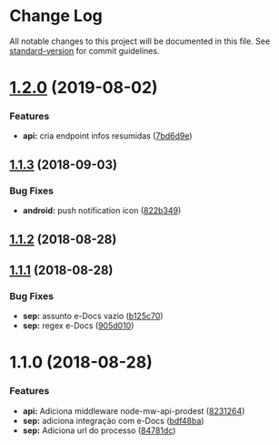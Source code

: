 # Change Log

All notable changes to this project will be documented in this file. See [standard-version](https://github.com/conventional-changelog/standard-version) for commit guidelines.

<a name="1.2.0"></a>
# [1.2.0](https://github.com/prodest/api-sep/compare/v1.1.3...v1.2.0) (2019-08-02)


### Features

* **api:** cria endpoint infos resumidas ([7bd6d9e](https://github.com/prodest/api-sep/commit/7bd6d9e))



<a name="1.1.3"></a>
## [1.1.3](https://github.com/prodest/api-sep/compare/v1.1.2...v1.1.3) (2018-09-03)


### Bug Fixes

* **android:** push notification icon ([822b349](https://github.com/prodest/api-sep/commit/822b349))



<a name="1.1.2"></a>
## [1.1.2](https://github.com/prodest/api-sep/compare/v1.1.1...v1.1.2) (2018-08-28)



<a name="1.1.1"></a>
## [1.1.1](https://github.com/prodest/api-sep/compare/v1.1.0...v1.1.1) (2018-08-28)


### Bug Fixes

* **sep:** assunto e-Docs vazio ([b125c70](https://github.com/prodest/api-sep/commit/b125c70))
* **sep:** regex e-Docs ([905d010](https://github.com/prodest/api-sep/commit/905d010))



<a name="1.1.0"></a>
# 1.1.0 (2018-08-28)


### Features

* **api:** Adiciona middleware node-mw-api-prodest ([8231264](https://github.com/prodest/api-sep/commit/8231264))
* **sep:** adiciona integração com e-Docs ([bdf48ba](https://github.com/prodest/api-sep/commit/bdf48ba))
* **sep:** Adiciona url do processo ([84781dc](https://github.com/prodest/api-sep/commit/84781dc))
